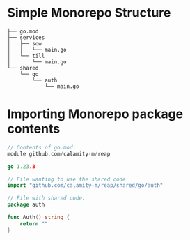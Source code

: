 
# Simple Monorepo Structure

```
├── go.mod
├── services
│   ├── sow
│   │   └── main.go
│   └── till
│       └── main.go
└── shared
    └── go
        └── auth
            └── main.go
```

# Importing Monorepo package contents

```go
// Contents of go.mod:
module github.com/calamity-m/reap

go 1.23.3
```

```go
// File wanting to use the shared code
import "github.com/calamity-m/reap/shared/go/auth"
```

```go
// File with shared code:
package auth

func Auth() string {
	return ""
}
```

